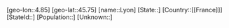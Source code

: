 ﻿---
location: [45.75,4.85]
type: City
tags:
- geo/City


SpocWebEntityId: 31762
isDeleted: false
confidential: public

---
[geo-lon::4.85]
[geo-lat::45.75]
[name::Lyon]
[State::]
[Country::[[France]]]
[StateId::]
[Population::]
[Unknown::]

